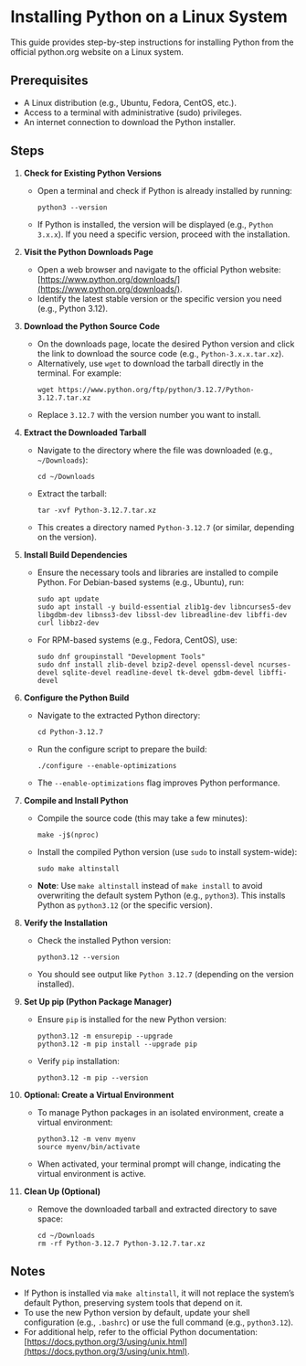 # Installing Python on a Linux System

This guide provides step-by-step instructions for installing Python from the official python.org website on a Linux system.

## Prerequisites
- A Linux distribution (e.g., Ubuntu, Fedora, CentOS, etc.).
- Access to a terminal with administrative (sudo) privileges.
- An internet connection to download the Python installer.

## Steps

1. **Check for Existing Python Versions**
   - Open a terminal and check if Python is already installed by running:
     ```
     python3 --version
     ```
   - If Python is installed, the version will be displayed (e.g., `Python 3.x.x`). If you need a specific version, proceed with the installation.

2. **Visit the Python Downloads Page**
   - Open a web browser and navigate to the official Python website: [https://www.python.org/downloads/](https://www.python.org/downloads/).
   - Identify the latest stable version or the specific version you need (e.g., Python 3.12).

3. **Download the Python Source Code**
   - On the downloads page, locate the desired Python version and click the link to download the source code (e.g., `Python-3.x.x.tar.xz`).
   - Alternatively, use `wget` to download the tarball directly in the terminal. For example:
     ```
     wget https://www.python.org/ftp/python/3.12.7/Python-3.12.7.tar.xz
     ```
   - Replace `3.12.7` with the version number you want to install.

4. **Extract the Downloaded Tarball**
   - Navigate to the directory where the file was downloaded (e.g., `~/Downloads`):
     ```
     cd ~/Downloads
     ```
   - Extract the tarball:
     ```
     tar -xvf Python-3.12.7.tar.xz
     ```
   - This creates a directory named `Python-3.12.7` (or similar, depending on the version).

5. **Install Build Dependencies**
   - Ensure the necessary tools and libraries are installed to compile Python. For Debian-based systems (e.g., Ubuntu), run:
     ```
     sudo apt update
     sudo apt install -y build-essential zlib1g-dev libncurses5-dev libgdbm-dev libnss3-dev libssl-dev libreadline-dev libffi-dev curl libbz2-dev
     ```
   - For RPM-based systems (e.g., Fedora, CentOS), use:
     ```
     sudo dnf groupinstall "Development Tools"
     sudo dnf install zlib-devel bzip2-devel openssl-devel ncurses-devel sqlite-devel readline-devel tk-devel gdbm-devel libffi-devel
     ```

6. **Configure the Python Build**
   - Navigate to the extracted Python directory:
     ```
     cd Python-3.12.7
     ```
   - Run the configure script to prepare the build:
     ```
     ./configure --enable-optimizations
     ```
   - The `--enable-optimizations` flag improves Python performance.

7. **Compile and Install Python**
   - Compile the source code (this may take a few minutes):
     ```
     make -j$(nproc)
     ```
   - Install the compiled Python version (use `sudo` to install system-wide):
     ```
     sudo make altinstall
     ```
   - **Note**: Use `make altinstall` instead of `make install` to avoid overwriting the default system Python (e.g., `python3`). This installs Python as `python3.12` (or the specific version).

8. **Verify the Installation**
   - Check the installed Python version:
     ```
     python3.12 --version
     ```
   - You should see output like `Python 3.12.7` (depending on the version installed).

9. **Set Up pip (Python Package Manager)**
   - Ensure `pip` is installed for the new Python version:
     ```
     python3.12 -m ensurepip --upgrade
     python3.12 -m pip install --upgrade pip
     ```
   - Verify `pip` installation:
     ```
     python3.12 -m pip --version
     ```

10. **Optional: Create a Virtual Environment**
    - To manage Python packages in an isolated environment, create a virtual environment:
      ```
      python3.12 -m venv myenv
      source myenv/bin/activate
      ```
    - When activated, your terminal prompt will change, indicating the virtual environment is active.

11. **Clean Up (Optional)**
    - Remove the downloaded tarball and extracted directory to save space:
      ```
      cd ~/Downloads
      rm -rf Python-3.12.7 Python-3.12.7.tar.xz
      ```

## Notes
- If Python is installed via `make altinstall`, it will not replace the system’s default Python, preserving system tools that depend on it.
- To use the new Python version by default, update your shell configuration (e.g., `.bashrc`) or use the full command (e.g., `python3.12`).
- For additional help, refer to the official Python documentation: [https://docs.python.org/3/using/unix.html](https://docs.python.org/3/using/unix.html).

